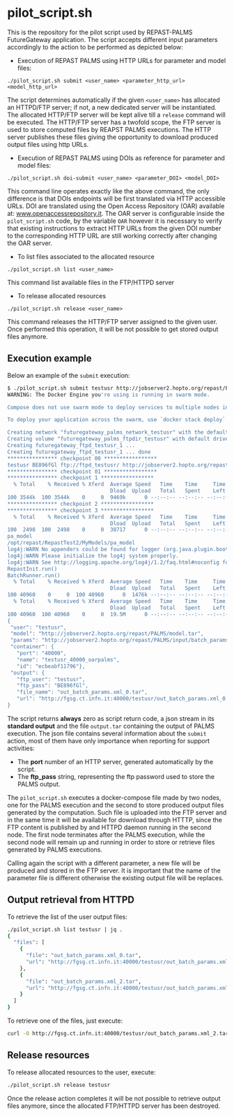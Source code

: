# pilot_script.sh

This is the repository for the pilot script used by REPAST-PALMS FutureGateway application.
The script accepts different input parameters accordingly to the action to be performed as depicted below:

* Execution of REPAST PALMS using HTTP URLs for parameter and model files:
```
./pilot_script.sh submit <user_name> <parameter_http_url> <model_http_url> 
```

The script determines automatically if the given `<user_name>` has allocated an HTTPD/FTP server; if not, a new dedicated server will be instantiated.
The allocated HTTP/FTP server will be kept alive till a `release` command will be executed.
The HTTP/FTP server has a twofold scope, the FTP server is used to store computed files by REAPST PALMS executions. The HTTP server publishes these files giving the opportunity to download produced output files using http URLs.

* Execution of REPAST PALMS using DOIs as reference for parameter and model files:
```
./pilot_script.sh doi-submit <user_name> <parameter_DOI> <model_DOI> 
```

This command line operates exactly like the above command, the only difference is that DOIs endpoints will be first translated via HTTP accessible URLs.
DOI are translated using the Open Access Repository (OAR) available at: www.openaccessrepository.it.
The OAR server is configurable inside the `pilot_script.sh` code, by the variable `OAR` however it is necessary to verify that existing instructions to extract HTTP URLs from the given DOI number to the corresponding HTTP URL are still working correctly after changing the OAR server.

* To list files associated to the allocated resource
```
./pilot_script.sh list <user_name> 
```

This command list available files in the FTP/HTTPD server

* To release allocated resources
```
./pilot_script.sh release <user_name>
```

This command releases the HTTP/FTP server assigned to the given user. Once performed this operation, it will be not possible to get stored output files anymore.

## Execution example
Below an example of the `submit` execution:

```bash
$ ./pilot_script.sh submit testusr http://jobserver2.hopto.org/repast/PALMS/model.tar http://jobserver2.hopto.org/repast/PALMS/input/batch_params.xml_0
WARNING: The Docker Engine you're using is running in swarm mode.

Compose does not use swarm mode to deploy services to multiple nodes in a swarm. All containers will be scheduled on the current node.

To deploy your application across the swarm, use `docker stack deploy`.

Creating network "futuregateway_palms_network_testusr" with the default driver
Creating volume "futuregateway_palms_ftpdir_testusr" with default driver
Creating futuregateway_ftpd_testusr_1 ... 
Creating futuregateway_ftpd_testusr_1 ... done
**************** checkpoint 00 *****************
testusr BE896fGl ftp://ftpd_testusr/ http://jobserver2.hopto.org/repast/PALMS/model.tar http://jobserver2.hopto.org/repast/PALMS/input/batch_params.xml_0
**************** checkpoint 01 *****************
**************** checkpoint 1 *****************
  % Total    % Received % Xferd  Average Speed   Time    Time     Time  Current
                                 Dload  Upload   Total   Spent    Left  Speed
100 3544k  100 3544k    0     0  9469k      0 --:--:-- --:--:-- --:--:-- 9450k
**************** checkpoint 2 *****************
**************** checkpoint 3 *****************
  % Total    % Received % Xferd  Average Speed   Time    Time     Time  Current
                                 Dload  Upload   Total   Spent    Left  Speed
100  2498  100  2498    0     0  38717      0 --:--:-- --:--:-- --:--:-- 39031
pa_model
/opt/repast/RepastTest2/MyModels/pa_model
log4j:WARN No appenders could be found for logger (org.java.plugin.boot.DefaultPluginsCollector).
log4j:WARN Please initialize the log4j system properly.
log4j:WARN See http://logging.apache.org/log4j/1.2/faq.html#noconfig for more info.
RepastInit.run()
BatchRunner.run()
  % Total    % Received % Xferd  Average Speed   Time    Time     Time  Current
                                 Dload  Upload   Total   Spent    Left  Speed
100 40960    0     0  100 40960      0  1476k --:--:-- --:--:-- --:--:-- 1481k
  % Total    % Received % Xferd  Average Speed   Time    Time     Time  Current
                                 Dload  Upload   Total   Spent    Left  Speed
100 40960  100 40960    0     0  19.5M      0 --:--:-- --:--:-- --:--:-- 19.5M
{
 "user": "testusr",
 "model": "http://jobserver2.hopto.org/repast/PALMS/model.tar",
 "params": "http://jobserver2.hopto.org/repast/PALMS/input/batch_params.xml_0",
 "container": {
   "port": "40000",
   "name": "testusr_40000_oarpalms",
   "id": "ecbeabf11796"},
 "output": {
   "ftp_user": "testusr",
   "ftp_pass": "BE896fGl",
   "file_name": "out_batch_params.xml_0.tar",
   "url": "http://fgsg.ct.infn.it:40000/testusr/out_batch_params.xml_0.tar"}
}
```

The script returns **always** zero as script return code, a json stream in its **standard output** and the file `output.tar` containing the output of PALMS execution. The json file contains several information about the `submit` action, most of them have only importance when reporting for support activities:

* The **port** number of an HTTP server, generated automatically by the script.
* The **ftp_pass** string, representing the ftp password used to store the PALMS output.

The `pilot_script.sh` executes a docker-compose file made by two nodes, one for the PALMS execution and the second to store produced output files generated by the computation. Such file is uploaded into the FTP server and in the same time it will be available for download through HTTTP, since the FTP content is published by and HTTPD daemon running in the second node. The first node terminates after the PALMS execution, while the second node will remain up and running in order to store or retrieve files generated by PALMS executions.

Calling again the script with a different parameter, a new file will be produced and stored in the FTP server. It is important that the name of the parameter file is different otherwise the existing output file will be replaces.

## Output retrieval from HTTPD

To retrieve the list of the user output files:

```bash
./pilot_script.sh list testusr | jq .
{
  "files": [
    {
      "file": "out_batch_params.xml_0.tar",
      "url": "http://fgsg.ct.infn.it:40000/testusr/out_batch_params.xml_0.tar"
    },
    {
      "file": "out_batch_params.xml_2.tar",
      "url": "http://fgsg.ct.infn.it:40000/testusr/out_batch_params.xml_2.tar"
    }
  ]
}
```

To retrieve one of the files, just execute:

```bash
curl -O http://fgsg.ct.infn.it:40000/testusr/out_batch_params.xml_2.tar
```

## Release resources

To release allocated resources to the user, execute:

```bash
./pilot_script.sh release testusr
```

Once the release action completes it will be not possible to retrieve output files anymore, since the allocated FTP/HTTPD server has been destroyed.

